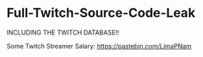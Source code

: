 # Full-Twitch-Source-Code-Leak

INCLUDING THE TWITCH DATABASE!!

Some Twitch Streamer Salary: https://pastebin.com/LjmaPNam
